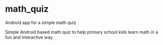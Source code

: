 # math_quiz
Android app for a simple math quiz

Simple Android based math quiz to help primary school kids learn math in a fun and interactive way. 
